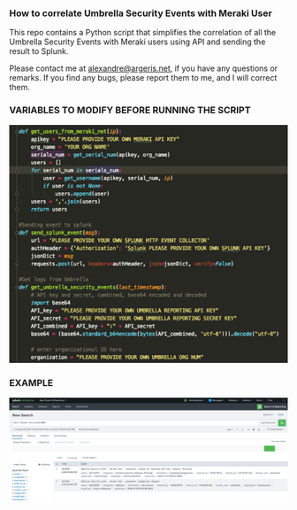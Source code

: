 ### How to correlate Umbrella Security Events with Meraki User
  
This repo contains a Python script that simplifies the correlation of all the Umbrella Security Events with Meraki users using API and sending the result to Splunk.
  
Please contact me at alexandre@argeris.net, if you have any questions or remarks. If you find any bugs, please report them to me, and I will correct them. 
  
### VARIABLES TO MODIFY BEFORE RUNNING THE SCRIPT

![image](./variables.png)

### EXAMPLE

![image](./umb_meraki.png)
